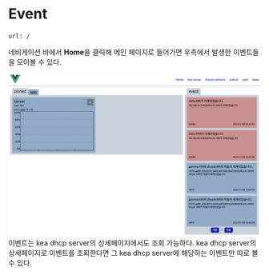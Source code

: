 Event
=====================
    url: /
네비게이션 바에서 **Home**을 클릭해 메인 페이지로 들어가면 우측에서 발생한 이벤트들을 모아볼 수 있다.

![사진을 불러올 수 없습니다.](https://github.com/neneong/keaDHCPManager/blob/main/source/_static/%E1%84%89%E1%85%B3%E1%84%8F%E1%85%B3%E1%84%85%E1%85%B5%E1%86%AB%E1%84%89%E1%85%A3%E1%86%BA%202023-11-09%2016.45.47.png?raw=true)
이벤트는 kea dhcp server의 상세페이지에서도 조회 가능하다. 
kea dhcp server의 상세페이지로 이벤트를 조회한다면 그 kea dhcp server에 해당하는 이벤트만 따로 볼 수 있다.

